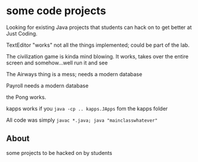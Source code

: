 # some code projects

Looking for existing Java projects that students can hack on to get better at Just Coding.

TextEditor "works" not all the things implemented; could be part of the lab.

The civilization game is kinda mind blowing.
It works, takes over the entire screen and somehow...well run it and see

The Airways thing is a mess; needs a modern database

Payroll needs a modern database

the Pong works.

kapps works if you `java -cp .. kapps.JApps` fom the kapps folder

All code was simply `javac *.java; java "mainclasswhatever"`

## About

some projects to be hacked on by students